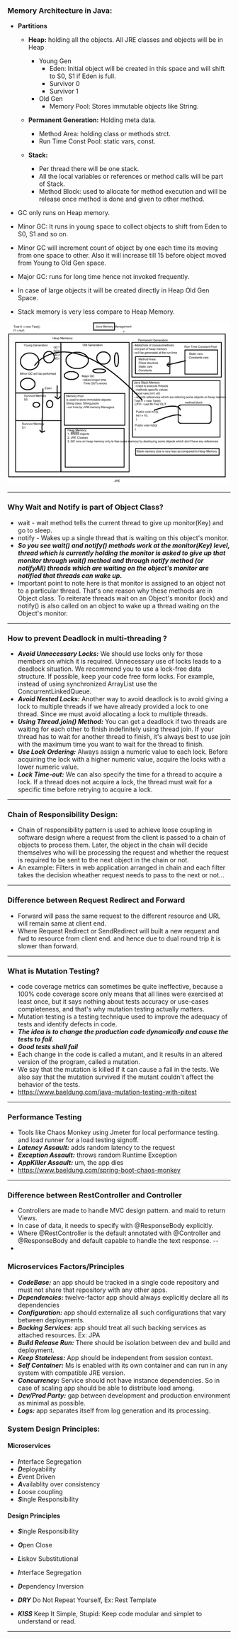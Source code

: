 ### Memory Architecture in Java:
- **Partitions**
	- **Heap:** holding all the objects. All JRE classes and objects will be in Heap
		- Young Gen
			- Eden: Initial object will be created in this space and will shift to S0, S1 if Eden is full.
			- Survivor 0
			- Survivor 1
		- Old Gen
			- Memory Pool: Stores immutable objects like String. 
	- **Permanent Generation:** Holding meta data.
		- Method Area: holding class or methods strct.	
		- Run Time Const Pool: static vars, const.
	
	- **Stack:**
		- Per thread there will be one stack.
		- All the local variables or references or method calls will be part of Stack.
		- Method Block: used to allocate for method execution and will be release once method is done and given to other method.
		

- GC only runs on Heap memory.
- Minor GC: It runs in young space to collect objects to shift from Eden to S0, S1 and so on.
- Minor GC will increment count of object by one each time its moving from one space to other. Also it will increase till 15 before object moved from Young to Old Gen space.
- Major GC: runs for long time hence not invoked frequently.
- In case of large objects it will be created directly in Heap Old Gen Space.
- Stack memory is very less compare to Heap Memory.

<img src="images/java/jvm-memory-mgmt.jpg" width="500">

---

### Why Wait and Notify is part of Object Class?
- wait - wait method tells the current thread to give up monitor(Key) and go to sleep.
- notify - Wakes up a single thread that is waiting on this object's monitor. 
- ***So you see wait() and notify() methods work at the monitor(Key) level, thread which is currently holding the monitor is asked 
to give up that monitor through wait() method and through notify method (or notifyAll) threads which are waiting on the 
object's monitor are notified that threads can wake up.***
- Important point to note here is that monitor is assigned to an object not to a particular thread. 
That's one reason why these methods are in Object class. To reiterate threads wait on an Object's monitor (lock) and 
notify() is also called on an object to wake up a thread waiting on the Object's monitor.

---

### How to prevent Deadlock in multi-threading ?
- ***Avoid Unnecessary Locks:*** We should use locks only for those members on which it is required. Unnecessary use of locks leads to a deadlock situation. We recommend you to use a lock-free data structure. If possible, keep your code free form locks. For example, instead of using synchronized ArrayList use the ConcurrentLinkedQueue.
- ***Avoid Nested Locks:*** Another way to avoid deadlock is to avoid giving a lock to multiple threads if we have already provided a lock to one thread. Since we must avoid allocating a lock to multiple threads.
- ***Using Thread.join() Method:*** You can get a deadlock if two threads are waiting for each other to finish indefinitely using thread join. If your thread has to wait for another thread to finish, it's always best to use join with the maximum time you want to wait for the thread to finish.
- ***Use Lock Ordering:*** Always assign a numeric value to each lock. Before acquiring the lock with a higher numeric value, acquire the locks with a lower numeric value.
- ***Lock Time-out:*** We can also specify the time for a thread to acquire a lock. If a thread does not acquire a lock, the thread must wait for a specific time before retrying to acquire a lock.

---

### Chain of Responsibility Design:
- Chain of responsibility pattern is used to achieve loose coupling in software design where a request from the client is passed to a chain of objects to process them. Later, the object in the chain will decide themselves who will be processing the request and whether the request is required to be sent to the next object in the chain or not.
- An example: Filters in web application arranged in chain and each filter takes the decision wheather request needs to pass to the next or not...

---

### Difference between Request Redirect and Forward
- Forward will pass the same request to the different resource and URL will remain same at client end.
- Where Request Redirect or SendRedirect will built a new request and fwd to resource from client end. and hence due to dual round trip it is slower than forward.

--- 

### What is Mutation Testing?
- code coverage metrics can sometimes be quite ineffective, because a 100% code coverage score only means that all lines were exercised at least once, but it says nothing about tests accuracy or use-cases completeness, and that's why mutation testing actually matters.
- Mutation testing is a testing technique used to improve the adequacy of tests and identify defects in code. 
- ***The idea is to change the production code dynamically and cause the tests to fail.***
- ***Good tests shall fail***
- Each change in the code is called a mutant, and it results in an altered version of the program, called a mutation.
- We say that the mutation is killed if it can cause a fail in the tests. We also say that the mutation survived if the mutant couldn't affect the behavior of the tests.
- https://www.baeldung.com/java-mutation-testing-with-pitest 
---

### Performance Testing
- Tools like Chaos Monkey using Jmeter for local performance testing. and load runner for a load testing signoff.
- ***Latency Assault:*** adds random latency to the request
- ***Exception Assault:*** throws random Runtime Exception
- ***AppKiller Assault:*** um, the app dies
- https://www.baeldung.com/spring-boot-chaos-monkey
---

### Difference between RestController and Controller
- Controllers are made to handle MVC design pattern. and maid to return Views.
- In case of data, it needs to specify with @ResponseBody explicitly.
- Where @RestController is the default annotated with @Controller and @ResponseBody and default capable to handle the text response.
--
-

### Microservices Factors/Principles
- ***CodeBase:*** an app should be tracked in a single code repository and must not share that repository with any other apps.
- ***Dependencies:*** twelve-factor app should always explicitly declare all its dependencies
- ***Configuration:*** app should externalize all such configurations that vary between deployments. 
- ***Backing Services:*** app should treat all such backing services as attached resources. Ex: JPA
- ***Build Release Run:*** There should be isolation between dev and build and deployment.
- ***Keep Stateless:*** App should be independent from session context.
- ***Self Container:*** Ms is enabled with its own container and can run in any system with compatible JRE version.
- ***Concurrency:*** Service should not have instance dependencies. So in case of scaling app should be able to distribute load among.
- ***Dev/Prod Party:*** gap between development and production environment as minimal as possible.
- ***Logs:*** app separates itself from log generation and its processing.

### System Design Principles:
#### Microservices
- ***I***nterface Segregation
- ***D***eployability
- ***E***vent Driven
- ***A***vailablity over consistency
- ***L***oose coupling
- ***S***ingle Responsibility

#### Design Principles
- ***S***ingle Responsibility
- ***O***pen Close
- ***L***iskov Substitutional
- ***I***nterface Segregation
- ***D***ependency Inversion

- ***DRY*** Do Not Repeat Yourself, Ex: Rest Template
- ***KISS*** Keep It Simple, Stupid: Keep code modular and simplet to understand or read.

---

